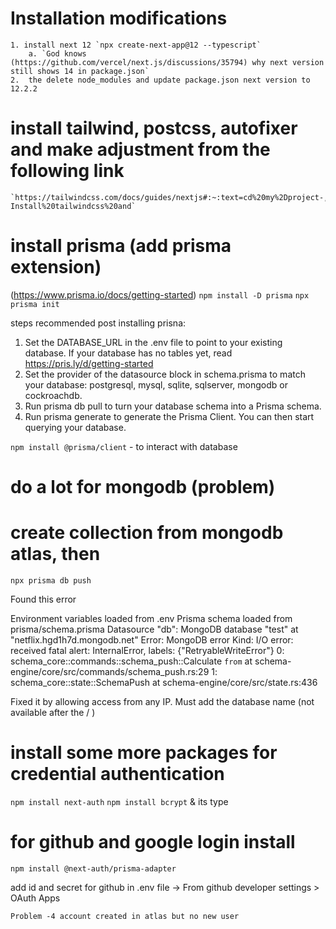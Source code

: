 # Installation modifications

    1. install next 12 `npx create-next-app@12 --typescript`
        a. `God knows (https://github.com/vercel/next.js/discussions/35794) why next version still shows 14 in package.json`
    2.  the delete node_modules and update package.json next version to 12.2.2

# install tailwind, postcss, autofixer and make adjustment from the following link

    `https://tailwindcss.com/docs/guides/nextjs#:~:text=cd%20my%2Dproject-,Install%20Tailwind%20CSS,-Install%20tailwindcss%20and`

# install prisma (add prisma extension)

(https://www.prisma.io/docs/getting-started)
`npm install -D prisma`
`npx prisma init`

steps recommended post installing prisna:

1. Set the DATABASE_URL in the .env file to point to your existing database. If your database has no tables yet, read https://pris.ly/d/getting-started
2. Set the provider of the datasource block in schema.prisma to match your database: postgresql, mysql, sqlite, sqlserver, mongodb or cockroachdb.
3. Run prisma db pull to turn your database schema into a Prisma schema.
4. Run prisma generate to generate the Prisma Client. You can then start querying your database.

`npm install @prisma/client` - to interact with database

# do a lot for mongodb (problem)

# create collection from mongodb atlas, then

`npx prisma db push`

Found this error

Environment variables loaded from .env
Prisma schema loaded from prisma/schema.prisma
Datasource "db": MongoDB database "test" at "netflix.hgd1h7d.mongodb.net"
Error: MongoDB error
Kind: I/O error: received fatal alert: InternalError, labels: {"RetryableWriteError"}
0: schema_core::commands::schema_push::Calculate `from`
at schema-engine/core/src/commands/schema_push.rs:29
1: schema_core::state::SchemaPush
at schema-engine/core/src/state.rs:436

Fixed it by allowing access from any IP.
Must add the database name (not available after the / )

# install some more packages for credential authentication

`npm install next-auth`
`npm install bcrypt` & its type

# for github and google login install

`npm install @next-auth/prisma-adapter`

add id and secret for github in .env file
-> From github developer settings > OAuth Apps

`Problem -4 account created in atlas but no new user`

